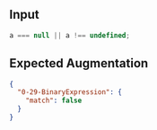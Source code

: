 
## Input
```javascript input
a === null || a !== undefined;
```

## Expected Augmentation
```json expected augmentations
{
  "0-29-BinaryExpression": {
    "match": false
  }
}
```
